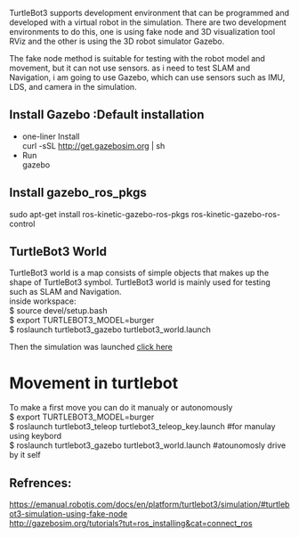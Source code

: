 TurtleBot3 supports development environment that can be programmed and developed with a virtual robot in the simulation. There are two development environments to do this, one is using fake node and 3D visualization tool RViz and the other is using the 3D robot simulator Gazebo.  

The fake node method is suitable for testing with the robot model and movement, but it can not use sensors. as i need to test SLAM and Navigation, i am going to use Gazebo, which can use sensors such as IMU, LDS, and camera in the simulation.  
 
## Install Gazebo :Default installation  
* one-liner Install  
  curl -sSL http://get.gazebosim.org | sh  
* Run  
  gazebo  
  
## Install gazebo_ros_pkgs
sudo apt-get install ros-kinetic-gazebo-ros-pkgs ros-kinetic-gazebo-ros-control

## TurtleBot3 World
TurtleBot3 world is a map consists of simple objects that makes up the shape of TurtleBot3 symbol. TurtleBot3 world is mainly used for testing such as SLAM and Navigation.  
inside workspace:  
$ source devel/setup.bash  
$ export TURTLEBOT3_MODEL=burger  
$ roslaunch turtlebot3_gazebo turtlebot3_world.launch  

Then the simulation was launched [click here](https://github.com/AmnahBukair/install_turtlebot3/blob/master/launch%20Turtlebot%20World.png)  

# Movement in turtlebot
To make a first move you can do it manualy or autonomously  
$ export TURTLEBOT3_MODEL=burger  
$ roslaunch turtlebot3_teleop turtlebot3_teleop_key.launch  #for manulay using keybord   
$ roslaunch turtlebot3_gazebo turtlebot3_world.launch       #atounomosly drive by it self    




## Refrences:
https://emanual.robotis.com/docs/en/platform/turtlebot3/simulation/#turtlebot3-simulation-using-fake-node  
http://gazebosim.org/tutorials?tut=ros_installing&cat=connect_ros  
